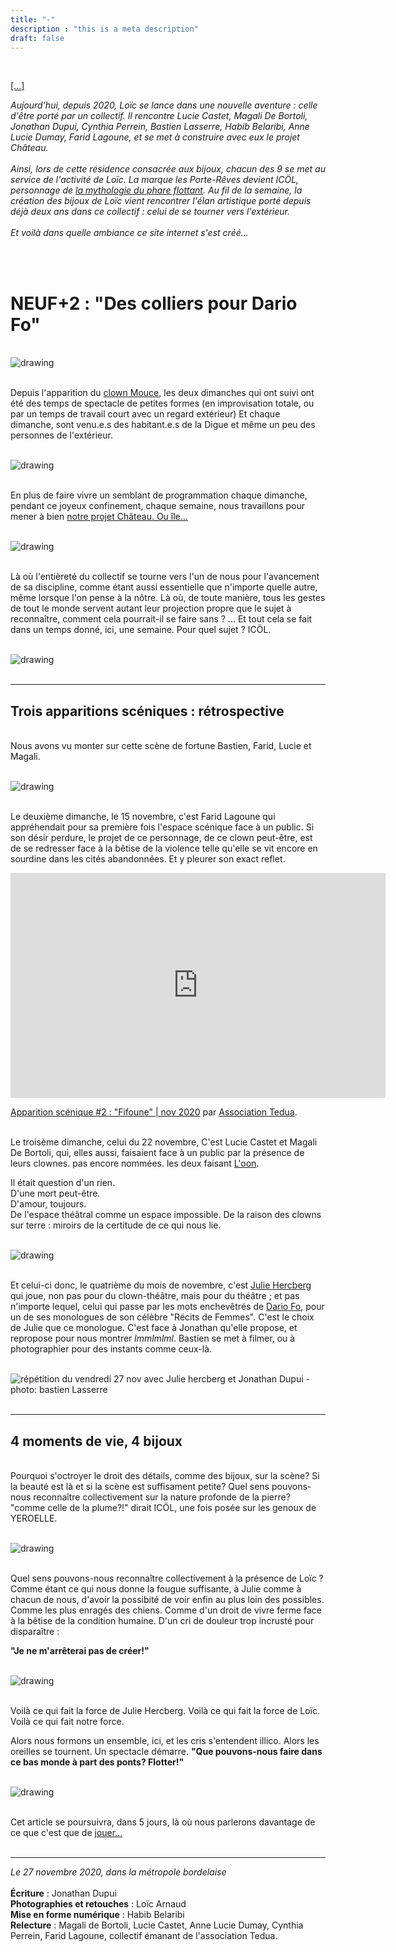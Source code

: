 ```yaml
---
title: "-"
description : "this is a meta description"
draft: false
---
```


<br>

[[...]](http://localhost:1313/contact/#/) <p class="text-white"><i>Aujourd’hui, depuis 2020, Loïc se lance dans une nouvelle aventure : celle d'être porté par un collectif. Il rencontre Lucie Castet, Magali De Bortoli, Jonathan Dupui, Cynthia Perrein, Bastien Lasserre, Habib Belaribi, Anne Lucie Dumay, Farid Lagoune, et se met à construire avec eux le projet Château.<br><br> Ainsi, lors de cette résidence consacrée aux bijoux, chacun des 9 se met au service de l'activité de Loïc. La marque les Porte-Rêves devient ICÖL, personnage de [la mythologie du phare flottant](https://www.zorozorai.land/#/10). Au fil de la semaine, la création des bijoux de Loïc vient rencontrer l'élan artistique porté depuis déjà deux ans dans ce collectif : celui de se tourner vers l'extérieur.<br><br>Et voilà dans quelle ambiance ce site internet s'est créé...</i></p>
<br><br>
    
<h1 class="text-white"> NEUF+2 : "Des colliers pour Dario Fo"</h1>

<br>
<img src="/images/son_collectif/icol_soncollectif01.jpg" alt="drawing" class="center"/>
<br><br>

Depuis l'apparition du [clown Mouce](https://blog.association-tedua.fr/accueil/residence-du-clown-mouce-novembre-2020/), les deux dimanches qui ont suivi ont été des temps de spectacle de petites formes (en improvisation totale, ou par un temps de travail court avec un regard extérieur) Et chaque dimanche, sont venu.e.s des habitant.e.s de la Digue et même un peu des personnes de l'extérieur.

<br>
<img src="/images/son_collectif/icol_soncollectif02.jpg" alt="drawing" class="center"/>
<br><br>

En plus de faire vivre un semblant de programmation chaque dimanche, pendant ce joyeux confinement, chaque semaine, nous travaillons pour mener à bien [notre projet Château. Ou île...](https://blog.association-tedua.fr/accueil/residence-du-clown-mouce-novembre-2020/)

<br>
<img src="/images/son_collectif/icol_soncollectif03.jpg" alt="drawing" class="center"/>
<br><br>


Là où l'entièreté du collectif se tourne vers l'un de nous pour l'avancement de sa discipline, comme étant aussi essentielle que n'importe quelle autre, même lorsque l'on pense à la nôtre.
Là où, de toute manière, tous les gestes de tout le monde servent autant leur projection propre que le sujet à reconnaître, comment cela pourrait-il se faire sans ? ...
Et tout cela se fait dans un temps donné, ici, une semaine. Pour quel sujet ? ICÖL.

<br>
<img src="/images/son_collectif/icol_soncollectif04.jpg" alt="drawing" class="center"/>
<br><br>

___

<h2 class="text-white"> Trois apparitions scéniques : rétrospective</h2>

<br> Nous avons vu monter sur cette scène de fortune Bastien, Farid, Lucie et Magali.

<br>
<img src="/images/son_collectif/icol_soncollectif05.jpg" alt="drawing" class="center"/>
<br><br>



Le deuxième dimanche, le 15 novembre, c'est Farid Lagoune qui appréhendait pour sa première fois l'espace scénique face à un public. Si son désir perdure, le projet de ce personnage, de ce clown peut-être, est de se redresser face à la bêtise de la violence telle qu'elle se vit encore en sourdine dans les cités abandonnées. Et y pleurer son exact reflet.


<iframe src="https://player.vimeo.com/video/484543882" width="600" height="360" frameborder="0" allow="autoplay; fullscreen" allowfullscreen></iframe>
<p><a href="https://vimeo.com/484543882">Apparition sc&eacute;nique #2 : &quot;Fifoune&quot; | nov 2020</a> par <a href="https://vimeo.com/user98228649">Association Tedua</a></a>.</p>

<br> Le troisème dimanche, celui du 22 novembre, C'est Lucie Castet et Magali De Bortoli, qui, elles aussi, faisaient face à un public par la présence de leurs clownes. pas encore nommées. les deux faisant [L'oon](https://www.soin-4-mains.eu/).

Il était question d'un rien.  
D'une mort peut-être.  
D'amour, toujours.  
De l'espace théâtral comme un espace impossible. 
De la raison des clowns sur terre : miroirs de la certitude de ce qui nous lie.   

<br>
<img src="/images/son_collectif/icol_soncollectif06.jpg" alt="drawing" class="center"/>
<br><br>


Et celui-ci donc, le quatrième du mois de novembre, c'est [Julie Hercberg](https://www.leclownetlafee.fr/pages/l-equipe/) qui joue, non pas pour du clown-théâtre, mais pour du théâtre ; et pas n'importe lequel, celui qui passe par les mots enchevêtrés de [Dario Fo](https://en.wikipedia.org/wiki/Dario_Fo), pour un de ses monologues de son célèbre "Récits de Femmes". C'est le choix de Julie que ce monologue. C'est face à Jonathan qu'elle propose, et repropose pour nous montrer *lmmlmlml*. Bastien se met à filmer, ou à photographier pour des instants comme ceux-là.

<br>
<img src="/images/son_collectif/icol_soncollectif07.jpg" alt="répétition du vendredi 27 nov avec Julie hercberg et Jonathan Dupui - photo: bastien Lasserre" class="center"/>
<br><br>

---

<h2 class="text-white">4 moments de vie, 4 bijoux</h2>

<br>Pourquoi s'octroyer le droit des détails, comme des bijoux, sur la scène? Si la beauté est là et si la scène est suffisament petite? Quel sens pouvons-nous reconnaître collectivement sur la nature profonde de la pierre? "comme celle de la plume?!" dirait ICÖL, une fois posée sur les genoux de YEROELLE. 

<br>
<img src="/images/son_collectif/icol_soncollectif08.jpg" alt="drawing" class="center"/>
<br><br>


Quel sens pouvons-nous reconnaître collectivement à la présence de Loïc ? Comme étant ce qui nous donne la fougue suffisante, à Julie comme à chacun de nous, d'avoir la possibité de voir enfin au plus loin des possibles. Comme les plus enragés des chiens. Comme d'un droit de vivre ferme face à la bêtise de la condition humaine. D'un cri de douleur trop incrusté pour disparaître : 

**"Je ne m'arrêterai pas de créer!"**

<br>
<img src="/images/son_collectif/icol_soncollectif09.jpg" alt="drawing" class="center"/>
<br><br>


Voilà ce qui fait la force de Julie Hercberg. Voilà ce qui fait la force de Loïc. Voilà ce qui fait notre force.

Alors nous formons un ensemble, ici, et les cris s'entendent illico. Alors les oreilles se tournent. Un spectacle démarre. **"Que pouvons-nous faire dans ce bas monde à part des ponts? Flotter!"**

<br>
<img src="/images/son_collectif/icol_soncollectif10.jpg" alt="drawing" class="center"/>
<br><br>

Cet article se poursuivra, dans 5 jours, là où nous parlerons davantage de ce que c'est que de [jouer...](https://association-tedua.fr)
<br><br>

 
---

<p class="text-white"><i>Le 27 novembre 2020, dans la métropole bordelaise</i><br><br>  
<strong>Écriture</strong> : Jonathan Dupui<br>  
<strong>Photographies et retouches</strong> : Loïc Arnaud<br>  
<strong>Mise en forme numérique</strong> : Habib Belaribi<br>  
<strong>Relecture</strong> : Magali de Bortoli, Lucie Castet, Anne Lucie Dumay, Cynthia Perrein, Farid Lagoune, collectif émanant de l'association Tedua.</p>  

